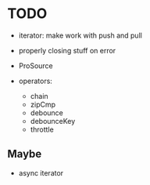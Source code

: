 # TODO

- iterator: make work with push and pull

- properly closing stuff on error

- ProSource

- operators:

  - chain
  - zipCmp
  - debounce
  - debounceKey
  - throttle

## Maybe

- async iterator
